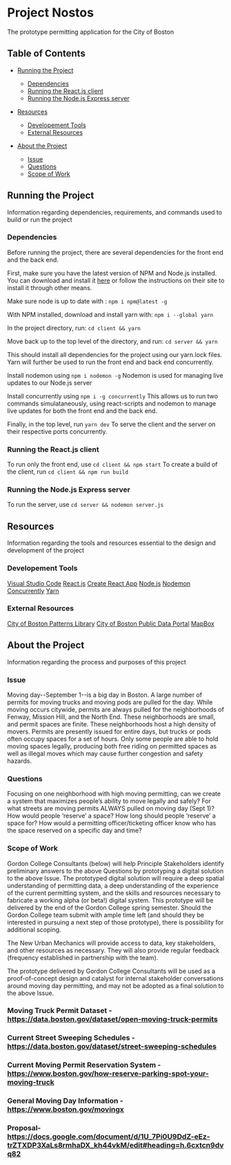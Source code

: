 # Project Nostos 
The prototype permitting application for the City of Boston 

## Table of Contents
- [Running the Project](#running-the-project)
    - [Dependencies](#project-dependencies)
    - [Running the React.js client](#running-client)
    - [Running the Node.js Express server](#running-server)
- [Resources](#resources)
    - [Developement Tools](#development-tools)
    - [External Resources](#external-resources)

- [About the Project](#about-the-project)
    - [Issue](#issue)
    - [Questions](#questions)
    - [Scope of Work](#scope-of-work)

## Running the Project
Information regarding dependencies, requirements, and commands used to build or run the project

### Dependencies
Before running the project, there are several dependencies for the front end and the back end.

First, make sure you have the latest version of NPM and Node.js installed. You can download and install it [here](https://nodejs.org/en/download/) or follow the instructions on their site to install it through other means.

Make sure node is up to date with :
`npm i npm@latest -g`

With NPM installed, download and install yarn with:
`npm i --global yarn` 

In the project directory, run:
`cd client && yarn`

Move back up to the top level of the directory, and run:
`cd server && yarn`

This should install all dependencies for the project using our yarn.lock files. Yarn will further be used to run the front end and back end concurrently.

Install nodemon using
`npm i nodemon -g`
Nodemon is used for managing live updates to our Node.js server

Install concurrently using
`npm i -g concurrently`
This allows us to run two commands simulataneously, using react-scripts and nodemon to manage live updates for both the front end and the back end.

Finally, in the top level, run
`yarn dev`
To serve the client and the server on their respective ports concurrently.

### Running the React.js client
To run only the front end, use
`cd client && npm start`
To create a build of the client, run
`cd client && npm run build`

### Running the Node.js Express server
To run the server, use
`cd server && nodemon server.js`

## Resources
Information regarding the tools and resources essential to the design and development of the project 

### Developement Tools
[Visual Studio Code](https://code.visualstudio.com)
[React.js](https://reactjs.org)
[Create React App](https://github.com/facebook/create-react-app)
[Node.js](https://nodejs.org/en/docs/)
[Nodemon](https://nodemon.io)
[Concurrently](https://www.npmjs.com/package/concurrently)
[Yarn](https://yarnpkg.com/en/)

### External Resources
[City of Boston Patterns Library](https://github.com/CityOfBoston/patterns)
[City of Boston Public Data Portal](https://data.boston.gov)
[MapBox](https://www.mapbox.com)

## About the Project
Information regarding the process and purposes of this project

### Issue
Moving day--September 1--is a big day in Boston. 
A large number of permits for moving trucks and moving pods are pulled for the day. 
While moving occurs citywide, permits are always pulled for the neighborhoods of Fenway, Mission Hill, and the North End. 
These neighborhoods are small, and permit spaces are finite.
These neighborhoods host a high density of movers.
Permits are presently issued for entire days, but trucks or pods often occupy spaces for a set of hours.
Only some people are able to hold moving spaces legally, producing both free riding on permitted spaces as well as illegal moves which may cause further congestion and safety hazards.

### Questions
Focusing on one neighborhood with high moving permitting, can we create a system that maximizes people’s ability to move legally and safely?
For what streets are moving permits ALWAYS pulled on moving day (Sept 1)?
How would people ‘reserve’ a space?
How long should people ‘reserve’ a space for?
How would a permitting officer/ticketing officer know who has the space reserved on a specific day and time?

### Scope of Work
Gordon College Consultants (below) will help Principle Stakeholders identify preliminary answers to the above Questions by prototyping a digital solution to the above Issue. The prototyped digital solution will require a deep spatial understanding of permitting data, a deep understanding of the experience of the current permitting system, and the skills and resources necessary to fabricate a working alpha (or beta!) digital system. This prototype will be delivered by the end of the Gordon College spring semester. Should the Gordon College team submit with ample time left (and should they be interested in pursuing a next step of those prototype), there is possibility for additional scoping.

The New Urban Mechanics will provide access to data, key stakeholders, and other resources as necessary. They will also provide regular feedback (frequency established in partnership with the team).

The prototype delivered by Gordon College Consultants will be used as a proof-of-concept design and catalyst for internal stakeholder conversations around moving day permitting, and may not be adopted as a final solution to the above Issue.

### Moving Truck Permit Dataset - https://data.boston.gov/dataset/open-moving-truck-permits
### Current Street Sweeping Schedules - https://data.boston.gov/dataset/street-sweeping-schedules
### Current Moving Permit Reservation System - https://www.boston.gov/how-reserve-parking-spot-your-moving-truck
### General Moving Day Information - https://www.boston.gov/movingx
### Proposal- https://docs.google.com/document/d/1U_7Pi0U9DdZ-eEz-trZTXDP3XaLs8rmhaDX_kh44vkM/edit#heading=h.6cxtcn9dvq82
